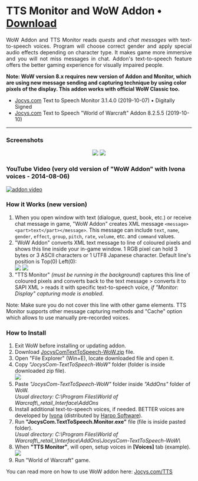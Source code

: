 # TTS Monitor and WoW Addon • [Download](http://www.jocys.com/Files/Software/JocysCom-TextToSpeech-WoW.zip)

<p align="justify">WoW Addon and TTS Monitor reads <i>quests</i> and <i>chat messages</i> with text-to-speech voices. Program will choose correct gender and apply special audio effects depending on character type. It makes game more immersive and you will not miss messages in chat. Addon's text-to-speech feature offers the better gaming experience for visually impaired people.</p>

**Note: WoW version 8.x requires new version of Addon and Monitor, which are using new message sending and capturing technique by using color pixels of the display. This addon works with official WoW Classic too.**

 * <a target="_blank" href="http://www.jocys.com">Jocys.com</a> Text to Speech Monitor 3.1.4.0 (2019-10-07) • Digitally Signed
 * <a target="_blank" href="http://www.jocys.com">Jocys.com</a> Text to Speech "World of Warcraft" Addon 8.2.5.5 (2019-10-10)
 
<hr />

### Screenshots

<p style="text-align: center;"><a href="http://www.jocys.com/Files/Software/JocysCom_TTS_Monitor.png" target="_blank"><img src="http://www.jocys.com/Files/Software/JocysCom_TTS_Monitor_Small_1.png" /></a> <a href="http://www.jocys.com/TTS/Images/JocysCom_TTS_WoW_Addon.png" target="_blank"><img src="http://www.jocys.com/TTS/Images/JocysCom_TTS_WoW_Addon_Small_GitHub.png" /></a></p>

### YouTube Video (very old version of "WoW Addon" with Ivona voices - 2014-08-06)

[![addon video](http://img.youtube.com/vi/lhBGNJQvbUo/0.jpg)](http://www.youtube.com/watch?v=lhBGNJQvbUo)

### How it Works (new version)

<ol>
<li>When you open window with text (dialogue, quest, book, etc.) or receive chat message in game, "WoW Addon" creates XML message <code>&lt;message&gt;&lt;part&gt;text&lt;/part&gt;&lt;/message&gt;</code>. This message can include <code>text</code>, <code>name</code>, <code>gender</code>, <code>effect</code>, <code>group</code>, <code>pitch</code>, <code>rate</code>, <code>volume</code>, etc. and <code>command</code> values.</li>
<li>"WoW Addon" converts XML text message to line of coloured pixels and shows this line inside your in-game window. 1 RGB pixel can hold 3 bytes or 3 ASCII characters or 1 UTF8 Japanese character. Default line's position is Top(0) Left(0):<br />
<img src="http://www.jocys.com/TTS/Images/JocysCom_TTS_WoW_Addon_Pixels.png" /> <img src="http://www.jocys.com/TTS/Images/JocysCom_TTS_Monitor_Display_Small.png" /></li>
<li>"TTS Monitor" <i>(must be running in the background)</i> captures this line of coloured pixels and converts back to the text message &gt; converts it to SAPI XML &gt; reads it with specific text-to-speech voice, <i>if "Monitor: Display" capturing mode is enabled</i>.</li>
</ol>
<p>Note: Make sure you do not cover this line with other game elements. TTS Monitor supports other message capturing methods and "Cache" option which allows to use manually pre-recorded voices.</p>

### How to Install

<ol>
<li>Exit WoW before installing or updating addon.</li>
<li>Download <a href="http://www.jocys.com/Files/Software/JocysCom-TextToSpeech-WoW.zip">JocysComTextToSpeech-WoW.zip</a> file.</li>
<li>Open "File Explorer" (Win+E), locate downloaded file and open it.</li>
<li>Copy <i>"JocysCom-TextToSpeech-WoW"</i> folder (folder is inside downloaded zip file).<br />
	<img src="http://www.jocys.com/Files/Software/Copy.png" /></li>
<li>Paste <i>"JocysCom-TextToSpeech-WoW"</i> folder inside <i>"AddOns"</i> folder of WoW.<br />
	<i>Usual directory: C:\Program Files\World of Warcraft\_retail_Interface\AddOns</i></li>
<li>Install additional text-to-speech voices, if needed. BETTER voices are developed by <a href="http://www.ivona.com" target="_blank">Ivona</a> (distributed by <a href="http://harposoftware.com/en/content/10-trial" target="_blank">Harpo Software</a>).</li>
<li>Run <b>"JocysCom.TextToSpeech.Monitor.exe"</b> file (file is inside pasted folder).<br />
	<i>Usual directory: C:\Program Files\World of Warcraft\_retail_\Interface\AddOns\JocysCom-TextToSpeech-WoW\</i></li>
<li>When <b>"TTS Monitor"</b>, will open, setup voices in <b>[Voices]</b> tab (example).<br />
<a href="http://www.jocys.com/Files/Software/JocysCom_TTS_Monitor_Voices.png" target="_blank"><img src="http://www.jocys.com/Files/Software/JocysCom_TTS_Monitor_Voices_2_2_35.png" /></a></li>
<li>Run "World of Warcraft" game.</li>
</ol>

You can read more on how to use WoW addon here: <a href="https://www.jocys.com/TTS" target="_blank">Jocys.com/TTS</a>
